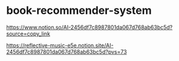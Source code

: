 # book-recommender-system

https://www.notion.so/AI-2456df7c8987801da067d768ab63bc5d?source=copy_link



https://reflective-music-e5e.notion.site/AI-2456df7c8987801da067d768ab63bc5d?pvs=73
